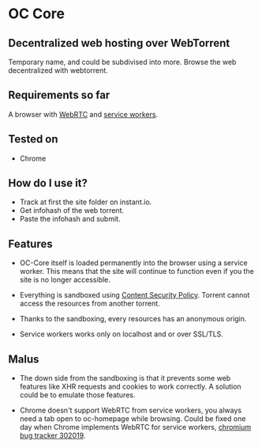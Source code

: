 # OC Core

## Decentralized web hosting over WebTorrent

Temporary name, and could be subdivised into more. Browse the web decentralized with webtorrent.

## Requirements so far
A browser with [WebRTC](https://developer.mozilla.org/en-US/docs/Web/Guide/API/WebRTC) and
[service workers](https://developer.mozilla.org/en-US/docs/Web/API/Service_Worker_API).

## Tested on
- Chrome

## How do I use it?

- Track at first the site folder on instant.io.
- Get infohash of the web torrent.
- Paste the infohash and submit.

## Features

- OC-Core itself is loaded permanently into the browser using a service worker. This means that the site will continue to function even if you the site is no longer accessible.

- Everything is sandboxed using [Content Security Policy](https://developer.mozilla.org/en-US/docs/Web/Security/CSP). Torrent cannot access the resources from another torrent.

- Thanks to the sandboxing, every resources has an anonymous origin.

- Service workers works only on localhost and or over SSL/TLS.

## Malus

- The down side from the sandboxing is that it prevents some web features like XHR requests and cookies to work correctly. A solution could be to emulate those features.

- Chrome doesn't support WebRTC from service workers, you always need a tab open to oc-homepage while browsing. Could be fixed one day when Chrome implements WebRTC for service workers, [chromium bug tracker 302019](https://code.google.com/p/chromium/issues/detail?id=302019).

